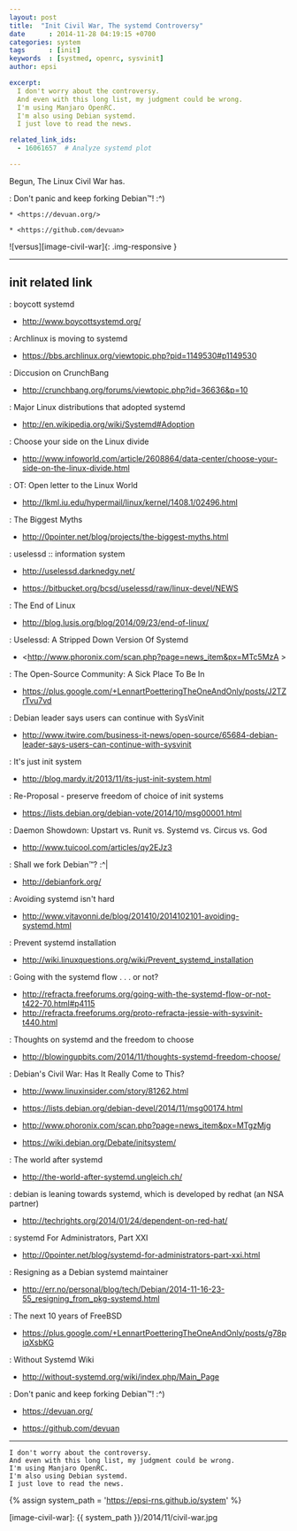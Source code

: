 ```yaml
---
layout: post
title:  "Init Civil War, The systemd Controversy"
date      : 2014-11-28 04:19:15 +0700
categories: system
tags      : [init]
keywords  : [systmed, openrc, sysvinit]
author: epsi

excerpt:
  I don't worry about the controversy. 
  And even with this long list, my judgment could be wrong.
  I'm using Manjaro OpenRC. 
  I'm also using Debian systemd.
  I just love to read the news.

related_link_ids: 
  - 16061657  # Analyze systemd plot

---
```


Begun, The Linux Civil War has.<br/>

: Don't panic and keep forking Debian™! :^)

	* <https://devuan.org/>

	* <https://github.com/devuan>

![versus][image-civil-war]{: .img-responsive }
<br/>

-- -- --

## init related link

: boycott systemd

* <http://www.boycottsystemd.org/>

: Archlinux is moving to systemd

* <https://bbs.archlinux.org/viewtopic.php?pid=1149530#p1149530>

: Diccusion on CrunchBang

* <http://crunchbang.org/forums/viewtopic.php?id=36636&p=10>

: Major Linux distributions that adopted systemd

* <http://en.wikipedia.org/wiki/Systemd#Adoption>

: Choose your side on the Linux divide

* <http://www.infoworld.com/article/2608864/data-center/choose-your-side-on-the-linux-divide.html>

: OT: Open letter to the Linux World

* <http://lkml.iu.edu/hypermail/linux/kernel/1408.1/02496.html>

: The Biggest Myths

* <http://0pointer.net/blog/projects/the-biggest-myths.html>

: uselessd :: information system

* <http://uselessd.darknedgy.net/>

* <https://bitbucket.org/bcsd/uselessd/raw/linux-devel/NEWS>

: The End of Linux

* <http://blog.lusis.org/blog/2014/09/23/end-of-linux/>

: Uselessd: A Stripped Down Version Of Systemd

* <http://www.phoronix.com/scan.php?page=news_item&px=MTc5MzA >

: The Open-Source Community: A Sick Place To Be In

* <https://plus.google.com/+LennartPoetteringTheOneAndOnly/posts/J2TZrTvu7vd>

: Debian leader says users can continue with SysVinit

* <http://www.itwire.com/business-it-news/open-source/65684-debian-leader-says-users-can-continue-with-sysvinit>

: It's just init system

* <http://blog.mardy.it/2013/11/its-just-init-system.html>

: Re-Proposal - preserve freedom of choice of init systems

* <https://lists.debian.org/debian-vote/2014/10/msg00001.html>

: Daemon Showdown: Upstart vs. Runit vs. Systemd vs. Circus vs. God

* <http://www.tuicool.com/articles/qy2EJz3>

: Shall we fork Debian™? :^|

* <http://debianfork.org/>

: Avoiding systemd isn't hard

* <http://www.vitavonni.de/blog/201410/2014102101-avoiding-systemd.html>

: Prevent systemd installation

* <http://wiki.linuxquestions.org/wiki/Prevent_systemd_installation>

: Going with the systemd flow . . . or not?

* <http://refracta.freeforums.org/going-with-the-systemd-flow-or-not-t422-70.html#p4115>
* <http://refracta.freeforums.org/proto-refracta-jessie-with-sysvinit-t440.html>

: Thoughts on systemd and the freedom to choose

* <http://blowingupbits.com/2014/11/thoughts-systemd-freedom-choose/>

: Debian's Civil War: Has It Really Come to This?

* <http://www.linuxinsider.com/story/81262.html>

* <https://lists.debian.org/debian-devel/2014/11/msg00174.html>

* <http://www.phoronix.com/scan.php?page=news_item&px=MTgzMjg>

* <https://wiki.debian.org/Debate/initsystem/>

: The world after systemd

* <http://the-world-after-systemd.ungleich.ch/>

: debian is leaning towards systemd, which is developed by redhat (an NSA partner)

* <http://techrights.org/2014/01/24/dependent-on-red-hat/>

: systemd For Administrators, Part XXI

* <http://0pointer.net/blog/systemd-for-administrators-part-xxi.html>

: Resigning as a Debian systemd maintainer

* <http://err.no/personal/blog/tech/Debian/2014-11-16-23-55_resigning_from_pkg-systemd.html>

: The next 10 years of FreeBSD

* <https://plus.google.com/+LennartPoetteringTheOneAndOnly/posts/g78piqXsbKG>

: Without Systemd Wiki

* <http://without-systemd.org/wiki/index.php/Main_Page>

: Don't panic and keep forking Debian™! :^)

* <https://devuan.org/>

* <https://github.com/devuan>

-- -- --

	I don't worry about the controversy.
	And even with this long list, my judgment could be wrong.
	I'm using Manjaro OpenRC.
	I'm also using Debian systemd.
	I just love to read the news.

[//]: <> ( -- -- -- links below -- -- -- )

{% assign system_path = 'https://epsi-rns.github.io/system' %}

[image-civil-war]: {{ system_path }}/2014/11/civil-war.jpg

